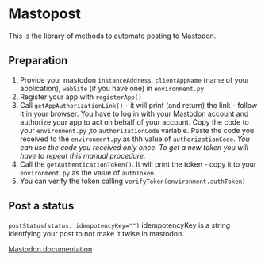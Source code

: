 # Mastopost 

This is the library of methods to automate posting to Mastodon.

## Preparation

1. Provide your mastodon `instanceAddress`, `clientAppName` (name of your application), `webSite` (if you have one) in `environment.py`
1. Register your app with `registerApp()`
1. Call `getAppAuthorizationLink()` - it will print (and return) the link - follow it in your browser. You have to log in with your Mastodon account and authorize your app to act on behalf of your account.
Copy the code to your `environment.py` ,to `authorizationCode` variable. Paste the code you received to the `environment.py` as thh value of `authorizationCode`.
_You can use the code you received only once. To get a new token you will have to repeat this manual procedure._
1.  Call the `getAuthenticationToken()`. It will print the token - copy it to your `environment.py` as the value of `authToken`.
1. You can verify the token calling `verifyToken(environment.authToken)`

## Post a status

`postStatus(status, idempotencyKey="")`
idempotencyKey is a string identfying your post to not make it twise in mastodon.

[Mastodon documentation](https://docs.joinmastodon.org/client/authorized/#login)